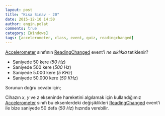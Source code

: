```yaml
---
layout: post
title: "Kısa Sınav - 20"
date: 2015-12-10 14:50
author: engin.polat
comments: true
category: [Windows]
tags: [accelerometer, class, event, quiz, readingchanged]
---
```

<a href="http://msdn.microsoft.com/library/windows/apps/microsoft.devices.sensors.accelerometer" target="_blank">Accelerometer</a> sınıfının <a href="http://msdn.microsoft.com/library/windows/apps/microsoft.devices.sensors.accelerometer.readingchanged" target="_blank">ReadingChanged</a> event'i *ne sıklıkla* tetiklenir?



*   Saniyede 50 kere (*50 Hz*)
*   Saniyede 500 kere (*500 Hz*)
*   Saniyede 5.000 kere (*5 KHz*)
*   Saniyede 50.000 kere (*50 KHz*)

Sorunun doğru cevabı için; <!--more-->

Cihazın *x*, *y* ve *z* ekseninde hareketini algılamak için kullandığımız <a href="http://msdn.microsoft.com/library/windows/apps/microsoft.devices.sensors.accelerometer" target="_blank">Accelerometer</a> sınıfı bu eksenlerdeki değişiklikleri <a href="http://msdn.microsoft.com/library/windows/apps/microsoft.devices.sensors.accelerometer.readingchanged" target="_blank">ReadingChanged</a> event'i ile bize saniyede 50 defa (*50 Hz*) hızında verebilir.

